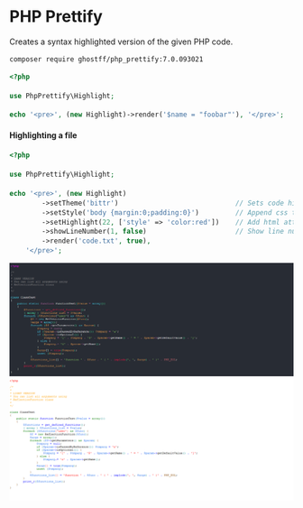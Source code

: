 # PHP Prettify 

Creates a syntax highlighted version of the given PHP code.

```bash
composer require ghostff/php_prettify:7.0.093021
```

```php
<?php

use PhpPrettify\Highlight;

echo '<pre>', (new Highlight)->render('$name = "foobar"'), '</pre>';
````

#### Highlighting a file
```php
<?php

use PhpPrettify\Highlight;

echo '<pre>', (new Highlight)
        ->setTheme('bittr')                             // Sets code highlight theme.
        ->setStyle('body {margin:0;padding:0}')         // Append css to default to style.
        ->setHighlight(22, ['style' => 'color:red'])    // Add html attributes to selected line(tr).
        ->showLineNumber(1, false)                      // Show line number starting from line 1 and prevent selection of line number.
        ->render('code.txt', true),
    '</pre>';
```

![alt tag](https://github.com/Ghostff/php_prettify/blob/master/images/dark.png)   
![alt tag](https://github.com/Ghostff/php_prettify/blob/master/images/light.png)
